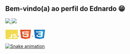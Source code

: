 ## Bem-vindo(a) ao perfil do Ednardo 😁

 <div>
   <a href="https://github.com/EdnardoUna">
   <img height="180em" src="https://github-readme-stats.vercel.app/api?username=EdnardoUna&show_icons=true&theme=dark&include_all_commits=true&count_private=true"/>
   <img height="180em" src="https://github-readme-stats.vercel.app/api/top-langs/?username=EdnardoUna&layout=compact&langs_count=6&theme=dark"/>

</div>
<div style="display: inline_block"><br>
  <img align="center" alt="Js" height="30" width="40" src="https://raw.githubusercontent.com/devicons/devicon/master/icons/javascript/javascript-plain.svg">
  <img align="center" alt="HTML" height="30" width="40" src="https://raw.githubusercontent.com/devicons/devicon/master/icons/html5/html5-original.svg">
  <img align="center" alt="CSS" height="30" width="40" src="https://raw.githubusercontent.com/devicons/devicon/master/icons/css3/css3-original.svg">
</div>
<div> 
 
  ![Snake animation](https://github.com/EdnardoUna/EdnardoUna/blob/output/github-contribution-grid-snake.svg)

</div>
